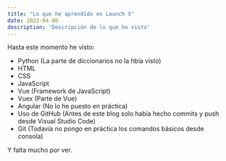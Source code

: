 ```yaml
---
title: "Lo que he aprendido en Launch X"
date: 2022-04-06
description: 'Descripción de lo que he visto'
---
```


Hasta este momento he visto:
- Python (La parte de diccionarios no la hbía visto)
- HTML
- CSS
- JavaScript
- Vue (Framework de JavaScript)
- Vuex (Parte de Vue)
- Angular (No lo he puesto en práctica)
- Uso de GitHub (Antes de este blog solo había hecho commits y push desde Visual Studio Code)
- Git (Todavía no pongo en práctica los comandos básicos desde consola)

Y falta mucho por ver.
